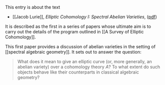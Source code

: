 This entry is about the text 

* [[Jacob Lurie]], _Elliptic Cohomology I: Spectral Abelian Varieties_, ([pdf](http://www.math.harvard.edu/~lurie/papers/Elliptic-I.pdf))

It is described as the first in a series of papers whose ultimate aim is to carry out the details of the program outlined in [[A Survey of Elliptic Cohomology]].
 
This first paper provides a discussion of abelian varieties in the setting of [[spectral algebraic geometry]]. It sets out to answer the question:

>What does it mean to give an elliptic curve (or, more generally, an
abelian variety) over a cohomology theory $A$? To what extent do such objects behave like their counterparts in classical algebraic geometry?